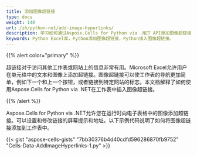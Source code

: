 ```yaml
---
title: 添加图像超链接
type: docs
weight: 140
url: /zh/python-net/add-image-hyperlinks/
description: 学习如何通过Aspose.Cells for Python via .NET API添加图像超链接。
keywords: Python Excel库，Python添加图像超链接，Python插入图像超链接。
---
```


{{% alert color="primary" %}} 

超链接对于访问其他工作表或网站上的信息非常有用。Microsoft Excel允许用户在单元格中的文本和图像上添加超链接。图像超链接可以使工作表的导航更加简单，例如下一个和上一个按钮，或者链接到特定网站的标志。本文档解释了如何使用Aspose.Cells for Python via .NET在工作表中插入图像超链接。

{{% /alert %}} 

Aspose.Cells for Python via .NET允许您在运行时向电子表格中的图像添加超链接。可以设置和修改链接的屏幕提示和地址。以下示例代码说明了如何将图像超链接添加到工作表中。



{{< gist "aspose-cells-gists" "7bb30376b4d40cdfd596286870fb9752" "Cells-Data-AddImageHyperlinks-1.py" >}}
